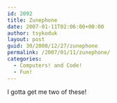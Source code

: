 ```yaml
---
id: 2092
title: Zunephone
date: 2007-01-11T02:06:00+00:00
author: tsykoduk
layout: post
guid: 30/2008/12/27/zunephone
permalink: /2007/01/11/zunephone/
categories:
  - Computers! and Code!
  - Fun!
---
```

I gotta get me two of these!


<object width="425" height="350"><param name="movie" value="http://www.youtube.com/v/WRLRjKCGHek"></param><param name="wmode" value="transparent"></param><embed src="http://www.youtube.com/v/WRLRjKCGHek" type="application/x-shockwave-flash" wmode="transparent" width="425" height="350"></embed></object>